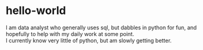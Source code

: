 # hello-world
I am data analyst who generally uses sql, but dabbles in python for fun, and hopefully to help with my daily work at some point.  
I currently know very little of python, but am slowly getting better. 

